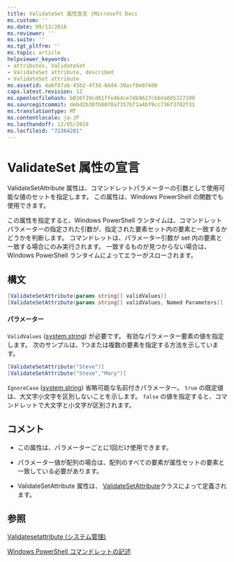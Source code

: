 ```yaml
---
title: ValidateSet 属性宣言 |Microsoft Docs
ms.custom: ''
ms.date: 09/13/2016
ms.reviewer: ''
ms.suite: ''
ms.tgt_pltfrm: ''
ms.topic: article
helpviewer_keywords:
- attributes, ValidateSet
- ValidateSet attribute, described
- ValidateSet attribute
ms.assetid: 4a6f97ab-45b2-4f3d-84d4-30acf8e074d0
caps.latest.revision: 12
ms.openlocfilehash: b036f39cd01ffe4b4ce7db9627cb6da0d5327190
ms.sourcegitcommit: debd2b38fb8070a7357bf1a4bf9cc736f3702f31
ms.translationtype: MT
ms.contentlocale: ja-JP
ms.lasthandoff: 12/05/2019
ms.locfileid: "72364281"
---
```

# <a name="validateset-attribute-declaration"></a>ValidateSet 属性の宣言

ValidateSetAttribute 属性は、コマンドレットパラメーターの引数として使用可能な値のセットを指定します。 この属性は、Windows PowerShell の関数でも使用できます。

この属性を指定すると、Windows PowerShell ランタイムは、コマンドレットパラメーターの指定された引数が、指定された要素セット内の要素と一致するかどうかを判断します。 コマンドレットは、パラメーター引数が set 内の要素と一致する場合にのみ実行されます。 一致するものが見つからない場合は、Windows PowerShell ランタイムによってエラーがスローされます。

## <a name="syntax"></a>構文

```csharp
[ValidateSetAttribute(params string[] validValues)]
[ValidateSetAttribute(params string[] validValues, Named Parameters)]
```

#### <a name="parameters"></a>パラメーター

`ValidValues` ([system.string](/dotnet/api/System.String)) が必要です。 有効なパラメーター要素の値を指定します。 次のサンプルは、1つまたは複数の要素を指定する方法を示しています。

```csharp
[ValidateSetAttribute("Steve")]
[ValidateSetAttribute("Steve","Mary")]
```

`IgnoreCase` ([system.string](/dotnet/api/System.Boolean)) 省略可能な名前付きパラメーター。 `true` の既定値は、大文字小文字を区別しないことを示します。 `false` の値を指定すると、コマンドレットで大文字と小文字が区別されます。

## <a name="remarks"></a>コメント

- この属性は、パラメーターごとに1回だけ使用できます。

- パラメーター値が配列の場合は、配列のすべての要素が属性セットの要素と一致している必要があります。

- ValidateSetAttribute 属性は、 [ValidateSetAttribute](/dotnet/api/System.Management.Automation.ValidateSetAttribute)クラスによって定義されます。

## <a name="see-also"></a>参照

[Validatesetattribute (システム管理)](/dotnet/api/System.Management.Automation.ValidateSetAttribute)

[Windows PowerShell コマンドレットの記述](./writing-a-windows-powershell-cmdlet.md)
